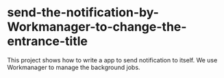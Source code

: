 # send-the-notification-by-Workmanager-to-change-the-entrance-title

This project shows how to write a app to send notification to itself.
We use Workmanager to manage the background jobs.
